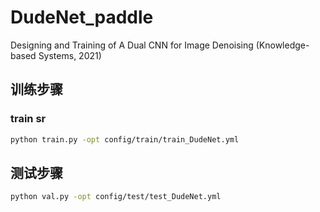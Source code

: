# DudeNet_paddle

Designing and Training of A Dual CNN for Image Denoising (Knowledge-based Systems, 2021)

## 训练步骤

### train sr

```bash
python train.py -opt config/train/train_DudeNet.yml
```

## 测试步骤

```bash
python val.py -opt config/test/test_DudeNet.yml
```

